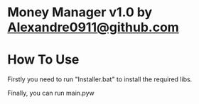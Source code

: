 # Money Manager v1.0 by Alexandre0911@github.com

# How To Use

Firstly you need to run "Installer.bat" to install the required libs.

Finally, you can run main.pyw
